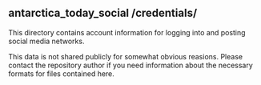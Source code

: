 ## antarctica_today_social /credentials/

This directory contains account information for logging into and posting social media networks.

This data is not shared publicly for somewhat obvious reasions. Please contact the repository author if you need
information about the necessary formats for files contained here.